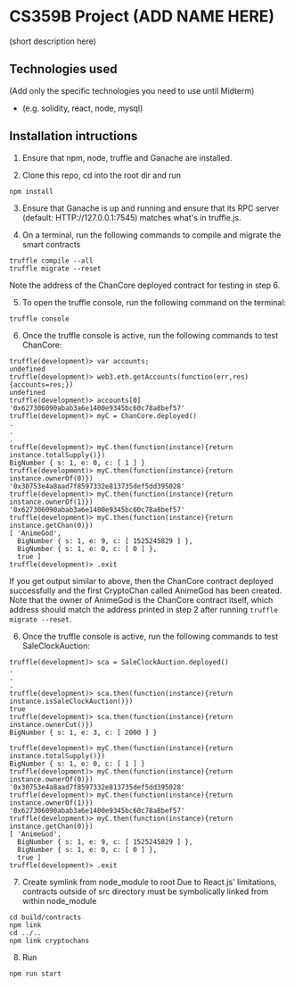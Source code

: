 # CS359B Project (ADD NAME HERE)

(short description here)

## Technologies used

(Add only the specific technologies you need to use until Midterm)

* (e.g. solidity, react, node, mysql)

## Installation intructions

1. Ensure that npm, node, truffle and Ganache are installed.

2. Clone this repo, cd into the root dir and run
```
npm install
```

3. Ensure that Ganache is up and running and ensure that its RPC server (default: HTTP://127.0.0.1:7545) matches what's in truffle.js.

4. On a terminal, run the following commands to compile and migrate the smart contracts
```
truffle compile --all
truffle migrate --reset
```
Note the address of the ChanCore deployed contract for testing in step 6.

5. To open the truffle console, run the following command on the terminal:
```
truffle console
```

6. Once the truffle console is active, run the following commands to test ChanCore:
```
truffle(development)> var accounts;
undefined
truffle(development)> web3.eth.getAccounts(function(err,res){accounts=res;})
undefined
truffle(development)> accounts[0]
'0x627306090abab3a6e1400e9345bc60c78a8bef57'
truffle(development)> myC = ChanCore.deployed()
.
.
.
truffle(development)> myC.then(function(instance){return instance.totalSupply()})
BigNumber { s: 1, e: 0, c: [ 1 ] }
truffle(development)> myC.then(function(instance){return instance.ownerOf(0)})
'0x30753e4a8aad7f8597332e813735def5dd395028'
truffle(development)> myC.then(function(instance){return instance.ownerOf(1)})
'0x627306090abab3a6e1400e9345bc60c78a8bef57'
truffle(development)> myC.then(function(instance){return instance.getChan(0)})
[ 'AnimeGod',
  BigNumber { s: 1, e: 9, c: [ 1525245829 ] },
  BigNumber { s: 1, e: 0, c: [ 0 ] },
  true ]
truffle(development)> .exit
```
If you get output similar to above, then the ChanCore contract deployed successfully and the first CryptoChan called AnimeGod has been created. Note that the owner of AnimeGod is the ChanCore contract itself, which address should match the address printed in step 2 after running `truffle migrate --reset`.

6. Once the truffle console is active, run the following commands to test SaleClockAuction:
```
truffle(development)> sca = SaleClockAuction.deployed()
.
.
.
truffle(development)> sca.then(function(instance){return instance.isSaleClockAuction()})
true
truffle(development)> sca.then(function(instance){return instance.ownerCut()})
BigNumber { s: 1, e: 3, c: [ 2000 ] }

truffle(development)> myC.then(function(instance){return instance.totalSupply()})
BigNumber { s: 1, e: 0, c: [ 1 ] }
truffle(development)> myC.then(function(instance){return instance.ownerOf(0)})
'0x30753e4a8aad7f8597332e813735def5dd395028'
truffle(development)> myC.then(function(instance){return instance.ownerOf(1)})
'0x627306090abab3a6e1400e9345bc60c78a8bef57'
truffle(development)> myC.then(function(instance){return instance.getChan(0)})
[ 'AnimeGod',
  BigNumber { s: 1, e: 9, c: [ 1525245829 ] },
  BigNumber { s: 1, e: 0, c: [ 0 ] },
  true ]
truffle(development)> .exit
```

7. Create symlink from node_module to root
Due to React.js' limitations, contracts outside of src directory must be symbolically linked from within node_module
```
cd build/contracts
npm link
cd ../..
npm link cryptochans
```

8. Run
```
npm run start
```
